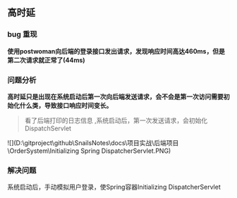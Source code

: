 ## 高时延

### bug 重现

**使用postwoman向后端的登录接口发出请求，发现响应时间高达460ms，但是第二次请求就正常了(44ms)**



### 问题分析

**高时延只是出现在系统启动后第一次向后端发送请求，会不会是第一次访问需要初始化什么类，导致接口响应时间变长。**

> 看了后端打印的日志信息 ,系统启动后，第一次发送请求，会初始化DispatchServlet

![](D:\gitproject\github\SnailsNotes\docs\项目实战\后端项目\OrderSystem\Initializing Spring DispatcherServlet.PNG)



### 解决问题

系统启动后，手动模拟用户登录，使Spring容器Initializing DispatcherServlet 